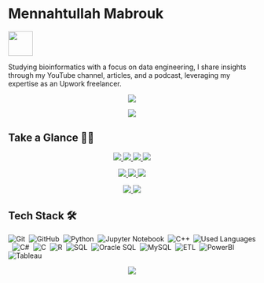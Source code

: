 # Mennahtullah Mabrouk
<img src="https://media.tenor.com/NR-Kr20l4d4AAAAi/anime-hi.gif" width="50">

Studying bioinformatics with a focus on data engineering, I share insights through my YouTube channel, articles, and a podcast, leveraging my expertise as an Upwork freelancer.

<p align="center">
  <a href="https://github.com/DenverCoder1/readme-typing-svg"><img src="https://readme-typing-svg.herokuapp.com/?lines=Never%20Give-Up;Bioinformatics%20;&font=Fira%20Code&center=true&width=440&height=45&color=A020F0&vCenter=true&size=22"></a>
</p> 
<p align="center">
  <a href="https://github.com/DenverCoder1/readme-typing-svg"><img src="https://readme-typing-svg.herokuapp.com/?lines=Study%20Hard;Scientist%20;&font=Fira%20Code&center=true&width=440&height=45&color=bd7dbd&vCenter=true&size=22"></a>
</p> 


## Take a Glance 👩‍💻

<p align="center"> 
  <a href="https://www.linkedin.com/in/mennahtullah-mabrouk">
    <img src="https://img.shields.io/badge/-LinkedIn-2867B2?style=for-the-badge&logo=linkedin&logoColor=white">
  </a>
  <a href="https://open.spotify.com/show/2v8r3V1BWelOrbXFbBIKoF?si=f33deb246e5a4091">
    <img src="https://img.shields.io/badge/-Spotify-22D05D?style=for-the-badge&logo=Spotify&logoColor=white">
  </a>
  <a href="https://medium.com/@mennahtullahmabrouk">
    <img src="https://img.shields.io/badge/-Medium-000000?style=for-the-badge&logo=Medium&logoColor=white">
  </a>
  <a href="https://dev.to/mennahtullahmabrouk">
    <img src="https://img.shields.io/badge/-DEV-000000?style=for-the-badge&logo=DEV&logoColor=white">
  </a>
</p> 

<p align="center">
  <a href="https://www.kaggle.com/mennahtullasameh">
    <img src="https://img.shields.io/badge/-Kaggle-20BEFF?style=for-the-badge&logo=Kaggle&logoColor=white">
  </a>
  <a href="https://www.upwork.com/freelancers/~01237dec759096da5d">
    <img src="https://img.shields.io/badge/-Upwork-13A800?style=for-the-badge&logo=Upwork&logoColor=white">
  </a>
  <a href="https://www.youtube.com/@Mennahtullah_Mabrouk">
    <img src="https://img.shields.io/badge/-YouTube-FF0100?style=for-the-badge&logo=YouTube&logoColor=white">
  </a>
</p>
<p align="center">
  <a href="https://t.me/MennahtullahMabrouk">
    <img src="https://img.shields.io/badge/-Channel-24A0DC?style=for-the-badge&logo=Telegram&logoColor=white">
  </a>
  <a href="https://komarev.com/ghpvc/?username=mennahmabrouk&style=for-the-badge&color=5A518D">
    <img src="https://komarev.com/ghpvc/?username=mennahmabrouk&style=for-the-badge&color=5A518D">
  </a>
</p>


## Tech Stack 🛠
<img align="right" src="https://github-readme-stats.vercel.app/api/top-langs?username=mennahmabrouk&show_icons=true&locale=en&layout=compact&theme=radical" alt="Used Languages" />

![Git](https://img.shields.io/badge/-Git-05122A?style=flat&logo=git)&nbsp;
![GitHub](https://img.shields.io/badge/-GitHub-05122A?style=flat&logo=github)&nbsp;
![Python](https://img.shields.io/badge/-Python%20-05122A?style=flat&logo=python)&nbsp;
![Jupyter Notebook](https://img.shields.io/badge/jupyter-05122A?style=for-the-badge&logo=jupyter&logoColor=Orange)&nbsp;
![C++](https://img.shields.io/badge/c++-05122A?style=for-the-badge&logo=c%2B%2B&logoColor=cyan)&nbsp;
![C#](https://img.shields.io/badge/c%23-05122A?style=for-the-badge&logo=c-sharp&logoColor=green)&nbsp;
![C](https://img.shields.io/badge/C-05122A?style=for-the-badge&logo=c&logoColor=white)&nbsp;
![R](https://img.shields.io/badge/R-05122A?style=for-the-badge&logo=R&logoColor=blue)&nbsp;
![SQL](https://img.shields.io/badge/SQL-05122A?style=for-the-badge&logo=sql&logoColor=yellow)&nbsp;
![Oracle SQL](https://img.shields.io/badge/Oracle%20SQL-05122A?style=for-the-badge&logo=oracle&logoColor=red)&nbsp;
![MySQL](https://img.shields.io/badge/MySQL-05122A?style=for-the-badge&logo=mysql&logoColor=blue)&nbsp;
![ETL](https://img.shields.io/badge/ETL-05122A?style=for-the-badge&logo=ETL&logoColor=orange)&nbsp;
![PowerBI](https://img.shields.io/badge/PowerBI-05122A?style=for-the-badge&logo=PowerBI&logoColor=yellow)&nbsp;
![Tableau](https://img.shields.io/badge/Tableau-05122A?style=for-the-badge&logo=Tableau&logoColor=blue)&nbsp;


<p align="center">
  <img src="https://github-readme-stats.vercel.app/api?username=MennahMabrouk&show_icons=true&theme=radical&line_height=27">
</p>



